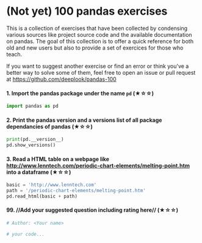 
# (Not yet) 100 pandas exercises

This is a collection of exercises that have been collected by condensing various sources like project source code and the available documentation on pandas. The goal of this collection is to offer a quick reference for both old and new users but also to provide a set of exercices for those who teach.

If you want to suggest another exercise or find an error or think you've a better way to solve some of them, feel free to open an issue or pull request at <https://github.com/deeplook/pandas-100>

#### 1. Import the pandas package under the name `pd` (★☆☆)

```python
import pandas as pd
```


#### 2. Print the pandas version and a versions list of all package dependancies of pandas (★☆☆)


```python
print(pd.__version__)
pd.show_versions()
```


#### 3. Read a HTML table on a webpage like http://www.lenntech.com/periodic-chart-elements/melting-point.htm into a dataframe (★☆☆)

```python
basic = 'http://www.lenntech.com'
path = '/periodic-chart-elements/melting-point.htm'
pd.read_html(basic + path)
```


#### 99. //Add your suggested question including rating here// (★☆☆)

```python
# Author: <Your name>

# your code...
```
